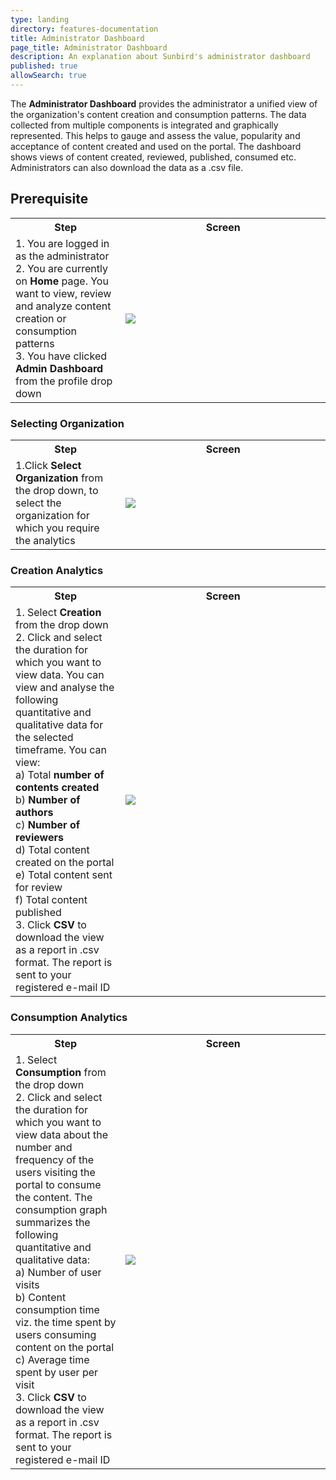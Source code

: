 ```yaml
---
type: landing
directory: features-documentation
title: Administrator Dashboard
page_title: Administrator Dashboard
description: An explanation about Sunbird's administrator dashboard 
published: true
allowSearch: true
---
```

The **Administrator Dashboard** provides the administrator a unified view of the organization's content creation and consumption patterns. The data collected from multiple components is integrated and graphically represented. This helps to gauge and assess the value, popularity and acceptance of content created and used on the portal. The dashboard shows views of content created, reviewed, published, consumed etc. Administrators can also download the data as a .csv file.     

## Prerequisite

<table>
  <tr>
    <th style="width:35%;">Step</th>
    <th style="width:65%;">Screen</th>
  </tr>
  <tr>
    <td>1. You are logged in as the administrator<br>2. You are currently on <b>Home</b> page. You want to view, review and analyze content creation or consumption patterns<br>3. You have clicked  <b>Admin Dashboard</b> from the profile drop down 
      </td>
      <td><img src="../images/admindashboard/prerequisites.png"></td>
  </tr>
</table>
    
### Selecting Organization

<table>
  <tr>
    <th style="width:35%;">Step</th>
    <th style="width:65%;">Screen</th>
  </tr>
  <tr>
    <td>1.Click <b>Select Organization</b> from the drop down, to select the organization for which you require the analytics</td>
     <td><img src="../images/admindashboard/selectorg.png"></td>
  </tr>
</table>
    
### Creation Analytics

<table>
  <tr>
    <th style="width:35%;">Step</th>
    <th style="width:65%;">Screen</th>
  </tr>
  <tr>
    <td>1. Select <b>Creation</b> from the drop down <br>2. Click and select the duration for which you want to view data. You can view and analyse the following quantitative and qualitative data for the selected timeframe. You can view: <br>a) Total <b>number of contents created</b> <br>b) <b>Number of authors</b> <br>c) <b>Number of reviewers</b><br>d) Total content created on the portal<br>e) Total content sent for review <br>f) Total content published <br>3. Click <b>CSV</b> to download the view as a report in .csv format. The report is sent to your registered e-mail ID</td>
    <td><img src="../images/admindashboard/creationgraph.png"></td>
  </tr>
</table>

### Consumption Analytics

<table>
  <tr>
    <th style="width:35%;">Step</th>
    <th style="width:65%;">Screen</th>
  </tr>
  <tr>
    <td>1. Select <b>Consumption</b> from the drop down <br>2. Click and select the duration for which you want to view data about the number and frequency of the users visiting the portal to consume the content. The consumption graph summarizes the following quantitative and qualitative data: <br>a) Number of user visits <br>b) Content consumption time viz. the time spent by users consuming content on the portal <br>c) Average time spent by user per visit <br>3. Click <b>CSV</b> to download the view as a report in .csv format. The report is sent to your registered e-mail ID</td>
    <td><img src="../images/admindashboard/consumptiongraph.png"></td>
  </tr>
</table> 
      

